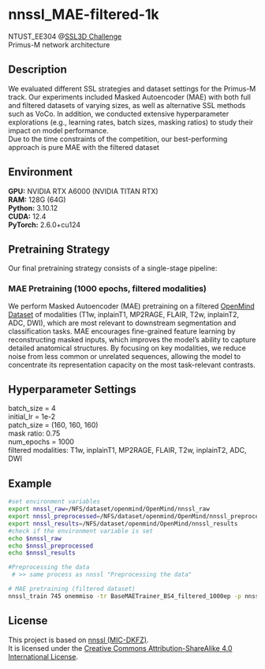 # nnssl_MAE-filtered-1k
NTUST_EE304 @[SSL3D Challenge](https://ssl3d-challenge.dkfz.de/home)  
Primus-M network architecture

## Description
We evaluated different SSL strategies and dataset settings for the Primus-M track.
Our experiments included Masked Autoencoder (MAE) with both full and filtered datasets of varying sizes, as well as alternative SSL methods such as VoCo. 
In addition, we conducted extensive hyperparameter explorations (e.g., learning rates, batch sizes, masking ratios) to study their impact on model performance.  
Due to the time constraints of the competition, our best-performing approach is pure MAE with the filtered dataset


## Environment
**GPU:** NVIDIA RTX A6000 (NVIDIA TITAN RTX)  
**RAM:** 128G (64G)  
**Python:** 3.10.12  
**CUDA:** 12.4  
**PyTorch:** 2.6.0+cu124  

## Pretraining Strategy
Our final pretraining strategy consists of a single-stage pipeline:

### MAE Pretraining (1000 epochs, filtered modalities)
We perform Masked Autoencoder (MAE) pretraining on a filtered [OpenMind Dataset](https://huggingface.co/datasets/AnonRes/OpenMind) of modalities (T1w, inplainT1, MP2RAGE, FLAIR, T2w, inplainT2, ADC, DWI), which are most relevant to downstream segmentation and classification tasks. 
MAE encourages fine-grained feature learning by reconstructing masked inputs, which improves the model’s ability to capture detailed anatomical structures. 
By focusing on key modalities, we reduce noise from less common or unrelated sequences, allowing the model to concentrate its representation capacity on the most task-relevant contrasts.

## Hyperparameter Settings 
batch_size = 4  
initial_lr = 1e-2  
patch_size = (160, 160, 160)  
mask ratio: 0.75  
num_epochs = 1000  
filtered modalities: T1w, inplainT1, MP2RAGE, FLAIR, T2w, inplainT2, ADC, DWI

## Example

```bash
#set environment variables
export nnssl_raw=/NFS/dataset/openmind/OpenMind/nnssl_raw
export nnssl_preprocessed=/NFS/dataset/openmind/OpenMind/nnssl_preprocessed
export nnssl_results=/NFS/dataset/openmind/OpenMind/nnssl_results
#check if the environment variable is set
echo $nnssl_raw
echo $nnssl_preprocessed
echo $nnssl_results

#Preprocessing the data
 # >> same process as nnssl "Preprocessing the data"

# MAE pretraining (filtered dataset)
nnssl_train 745 onemmiso -tr BaseMAETrainer_BS4_filtered_1000ep -p nnsslPlans
```

## License
This project is based on [nnssl (MIC-DKFZ)](https://github.com/MIC-DKFZ/nnssl/tree/openneuro).  
It is licensed under the [Creative Commons Attribution-ShareAlike 4.0 International License](LICENSE).
